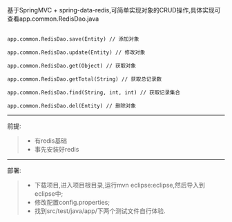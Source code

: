 基于SpringMVC + spring-data-redis,可简单实现对象的CRUD操作,具体实现可查看app.common.RedisDao.java

```

app.common.RedisDao.save(Entity) // 添加对象

app.common.RedisDao.update(Entity) // 修改对象

app.common.RedisDao.get(Object) // 获取对象

app.common.RedisDao.getTotal(String) // 获取总记录数

app.common.RedisDao.find(String, int, int) // 获取记录集合

app.common.RedisDao.del(Entity) // 删除对象

```

---



前提:
> - 有redis基础
> - 事先安装好redis

---

部署:

> - 下载项目,进入项目根目录,运行mvn eclipse:eclipse,然后导入到eclipse中;
> - 修改配置config.properties;
> - 找到src/test/java/app/下两个测试文件自行体验.

